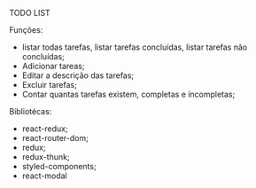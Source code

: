 TODO LIST

Funções:

 * listar todas tarefas, listar tarefas concluídas, listar tarefas não concluídas;
 * Adicionar tareas;
 * Editar a descrição das tarefas;
 * Excluir tarefas;
 * Contar quantas tarefas existem, completas e incompletas;
 
 Bibliotécas:
 * react-redux;
 * react-router-dom;
 * redux;
 * redux-thunk;
 * styled-components;
 * react-modal

